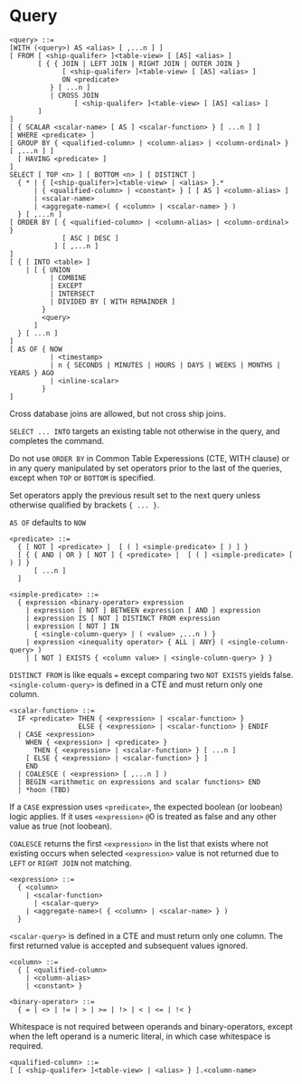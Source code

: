 # Query

```
<query> ::=
[WITH (<query>) AS <alias> [ ,...n ] ]
[ FROM [ <ship-qualifer> ]<table-view> [ [AS] <alias> ]
       [ { { JOIN | LEFT JOIN | RIGHT JOIN | OUTER JOIN }
             [ <ship-qualifer> ]<table-view> [ [AS] <alias> ]
             ON <predicate>
          } [ ...n ]
          | CROSS JOIN
		        [ <ship-qualifer> ]<table-view> [ [AS] <alias> ]
       ]
]
[ { SCALAR <scalar-name> [ AS ] <scalar-function> } [ ...n ] ]
[ WHERE <predicate> ]
[ GROUP BY { <qualified-column> | <column-alias> | <column-ordinal> } [ ,...n ] ]
  [ HAVING <predicate> ]
]
SELECT [ TOP <n> ] [ BOTTOM <n> ] [ DISTINCT ]
  { * | { [<ship-qualifer>]<table-view> | <alias> }.*
      | { <qualified-column> | <constant> } [ [ AS ] <column-alias> ]
      | <scalar-name>
      | <aggregate-name>( { <column> | <scalar-name> } )
  } [ ,...n ]
[ ORDER BY [ { <qualified-column> | <column-alias> | <column-ordinal> }
             [ ASC | DESC ]
           ] [ ,...n ]
]
[ { [ INTO <table> ]
    | [ { UNION
          | COMBINE
          | EXCEPT
          | INTERSECT
          | DIVIDED BY [ WITH REMAINDER ]
        }
        <query>
      ]
  } [ ...n ]
]
[ AS OF { NOW
          | <timestamp>
          | n { SECONDS | MINUTES | HOURS | DAYS | WEEKS | MONTHS | YEARS } AGO
          | <inline-scalar>
        }
]
```
Cross database joins are allowed, but not cross ship joins.

`SELECT ... INTO` targets an existing table not otherwise in the query, and completes the command.

Do not use `ORDER BY` in Common Table Experessions (CTE, WITH clause) or in any query manipulated by set operators prior to the last of the queries, except when `TOP` or `BOTTOM` is specified.

Set operators apply the previous result set to the next query unless otherwise qualified by brackets `{ ... }`.

`AS OF` defaults to `NOW`

```
<predicate> ::=
  { [ NOT ] <predicate> |  [ ( ] <simple-predicate> [ ) ] }
  [ { { AND | OR } [ NOT ] { <predicate> |  [ ( ] <simple-predicate> [ ) ] }
      [ ...n ]
  ]
```

```
<simple-predicate> ::=
  { expression <binary-operator> expression
    | expression [ NOT ] BETWEEN expression [ AND ] expression
    | expression IS [ NOT ] DISTINCT FROM expression
    | expression [ NOT ] IN
      { <single-column-query> | ( <value> ,...n ) }
    | expression <inequality operator> { ALL | ANY} ( <single-column-query> )
    | [ NOT ] EXISTS { <column value> | <single-column-query> } }
```
`DISTINCT FROM` is like equals `=` except comparing two `NOT EXISTS` yields false.
`<single-column-query>` is defined in a CTE and must return only one column.

```
<scalar-function> ::=
  IF <predicate> THEN { <expression> | <scalar-function> }
                 ELSE { <expression> | <scalar-function> } ENDIF
  | CASE <expression>
    WHEN { <expression> | <predicate> }
	  THEN { <expression> | <scalar-function> } [ ...n ]
    [ ELSE { <expression> | <scalar-function> } ]
    END
  | COALESCE ( <expression> [ ,...n ] )
  | BEGIN <arithmetic on expressions and scalar functions> END
  | *hoon (TBD)
```
If a `CASE` expression uses `<predicate>`, the expected boolean (or loobean) logic applies.
If it uses `<expression>` `@`0 is treated as false and any other value as true (not loobean).

`COALESCE` returns the first `<expression>` in the list that exists where not existing occurs when selected `<expression>` value is not returned due to `LEFT` or `RIGHT JOIN` not matching.

```
<expression> ::=
  { <column>
    | <scalar-function>
	  | <scalar-query>
    | <aggregate-name>( { <column> | <scalar-name> } )
  }
```
`<scalar-query>` is defined in a CTE and must return only one column. The first returned value is accepted and subsequent values ignored.

```
<column> ::=
  { [ <qualified-column>
    | <column-alias>
    | <constant> }
```

```
<binary-operator> ::=
  { = | <> | != | > | >= | !> | < | <= | !< }
```
Whitespace is not required between operands and binary-operators, except when the left operand is a numeric literal, in which case whitespace is required.

```
<qualified-column> ::=
[ [ <ship-qualifer> ]<table-view> | <alias> } ].<column-name>
```
